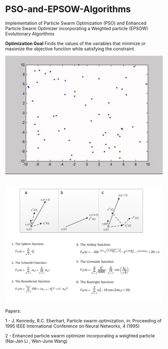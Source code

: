 # PSO-and-EPSOW-Algorithms
Implementation of Particle Swarm Optimization (PSO) and Enhanced Particle Swarm Optimizer incorporating a Weighted particle (EPSOW) Evolutionary Algorithms 

**Optimization Goal**
Finds the values of the variables that minimize or maximize the objective function while satisfying the constraint.

![Game](https://github.com/MohammadAhmadig/PSO-and-EPSOW-Algorithms/blob/main/Code/PSO.gif)

<br/><img src='/Code/PSO.png'>


Papers: 

1 - J. Kennedy, R.C. Eberhart, Particle swarm optimization, in: Proceeding of 1995  IEEE International Conference on Neural Networks, 4 (1995)

2 - Enhanced particle swarm optimizer incorporating a weighted particle (Nai-Jen Li , Wen-June Wang)

